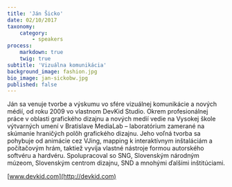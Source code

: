 ```yaml
---
title: 'Ján Šicko'
date: 02/10/2017
taxonomy:
    category:
        - speakers
process:
    markdown: true
    twig: true
subtitle: 'Vizuálna komunikácia'
background_image: fashion.jpg
bio_image: jan-sickobw.jpg
published: false
---
```


Ján sa venuje tvorbe a výskumu vo sfére vizuálnej komunikácie a nových médií, od roku 2009 vo vlastnom DevKid Studio. Okrem profesionálnej práce v oblasti grafického dizajnu a nových medií vedie na Vysokej škole výtvarných umení v Bratislave MediaLab – laboratórium zamerané na skúmanie hraničých polôh grafického dizajnu. Jeho voľná tvorba sa pohybuje od animácie cez VJing, mapping k interaktívnym inštaláciám a počítačovým hrám, taktiež vyvíja vlastné nástroje formou autorského softvéru a hardvéru. Spolupracoval so SNG, Slovenským národným múzeom, Slovenským centrom dizajnu, SND a mnohými ďalšími inštitúciami.

[www.devkid.com](http://devkid.com)